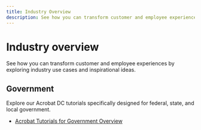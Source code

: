 ```yaml
---
title: Industry Overview
description: See how you can transform customer and employee experiences by exploring industry use cases and inspirational ideas.
---
```


# Industry overview

See how you can transform customer and employee experiences by exploring industry use cases and inspirational ideas.

## Government

Explore our Acrobat DC tutorials specifically designed for federal, state, and local government.

* [Acrobat Tutorials for Government Overview](gov/gov-overview.md)